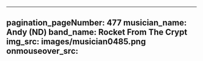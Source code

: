 ------
pagination_pageNumber: 477
musician_name: Andy (ND)
band_name: Rocket From The Crypt
img_src: images/musician0485.png
onmouseover_src: 
------